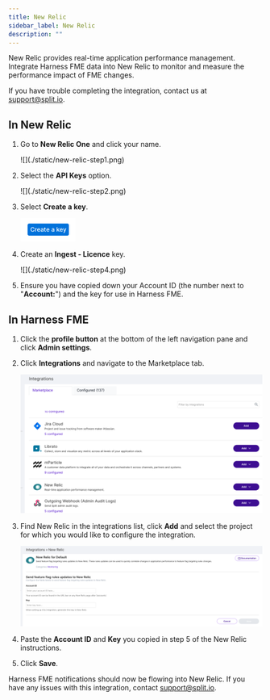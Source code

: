 ```yaml
---
title: New Relic
sidebar_label: New Relic
description: ""
---
```


New Relic provides real-time application performance management. Integrate Harness FME data into New Relic to monitor and measure the performance impact of FME changes.

If you have trouble completing the integration, contact us at [support@split.io](mailto:support@split.io).

## In New Relic
 
1. Go to **New Relic One** and click your name.

   <div style={{maxWidth:300}}> ![](./static/new-relic-step1.png) </div>

2. Select the **API Keys** option.

   <div style={{maxWidth:400}}> ![](./static/new-relic-step2.png) </div>

3. Select **Create a key**.

   ![](./static/new-relic-step3.png)

4. Create an **Ingest - Licence** key. 

   <div style={{maxWidth:400}}> ![](./static/new-relic-step4.png) </div>

5. Ensure you have copied down your Account ID (the number next to "**Account:**") and the key for use in Harness FME.

## In Harness FME

1. Click the **profile button** at the bottom of the left navigation pane and click **Admin settings**.
2. Click **Integrations** and navigate to the Marketplace tab.

   ![](./static/new-relic-splitadmin.png)

3. Find New Relic in the integrations list, click **Add** and select the project for which you would like to configure the integration.

   ![](./static/new-relic-integration.png)

4. Paste the **Account ID** and **Key** you copied in step 5 of the New Relic instructions.
5. Click **Save**.

Harness FME notifications should now be flowing into New Relic. If you have any issues with this integration, contact [support@split.io](mailto:support@split.io).

